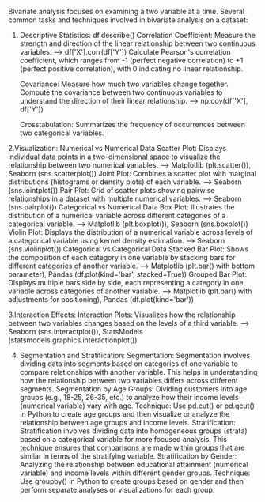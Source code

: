 Bivariate analysis focuses on examining a two variable at a time. Several common tasks and techniques involved in bivariate analysis on a dataset:

1. Descriptive Statistics: df.describe()
    Correlation Coefficient: Measure the strength and direction of the linear relationship between two continuous variables. --> df['X'].corr(df['Y'])
                             Calculate Pearson's correlation coefficient, which ranges from -1 (perfect negative correlation) to +1 (perfect positive correlation), 
                             with 0 indicating no linear relationship.

    Covariance: Measure how much two variables change together. 
                Compute the covariance between two continuous variables to understand the direction of their linear relationship. --> np.cov(df['X'], df['Y'])

    Crosstabulation: Summarizes the frequency of occurrences between two categorical variables.

2.Visualization:
    Numerical vs Numerical Data
        Scatter Plot: Displays individual data points in a two-dimensional space to visualize the relationship between two numerical variables. --> Matplotlib (plt.scatter()), Seaborn (sns.scatterplot())
        Joint Plot: Combines a scatter plot with marginal distributions (histograms or density plots) of each variable. --> Seaborn (sns.jointplot())
        Pair Plot: Grid of scatter plots showing pairwise relationships in a dataset with multiple numerical variables. --> Seaborn (sns.pairplot())
    Categorical vs Numerical Data
        Box Plot: Illustrates the distribution of a numerical variable across different categories of a categorical variable. --> Matplotlib (plt.boxplot()), Seaborn (sns.boxplot())
        Violin Plot: Displays the distribution of a numerical variable across levels of a categorical variable using kernel density estimation. --> Seaborn (sns.violinplot())
    Categorical vs Categorical Data
        Stacked Bar Plot: Shows the composition of each category in one variable by stacking bars for different categories of another variable. --> Matplotlib (plt.bar() with bottom parameter), Pandas (df.plot(kind='bar', stacked=True))
        Grouped Bar Plot: Displays multiple bars side by side, each representing a category in one variable across categories of another variable. --> Matplotlib (plt.bar() with adjustments for positioning), Pandas (df.plot(kind='bar'))

3.Interaction Effects:
    Interaction Plots: Visualizes how the relationship between two variables changes based on the levels of a third variable. --> Seaborn (sns.interactplot()), StatsModels (statsmodels.graphics.interactionplot())

4. Segmentation and Stratification:
    Segmentation: Segmentation involves dividing data into segments based on categories of one variable to compare relationships with another variable.
        This helps in understanding how the relationship between two variables differs across different segments.
            Segmentation by Age Groups: Dividing customers into age groups (e.g., 18-25, 26-35, etc.) to analyze how their income levels (numerical variable) vary with age.
            Technique: Use pd.cut() or pd.qcut() in Python to create age groups and then visualize or analyze the relationship between age groups and income levels.
    Stratification: Stratification involves dividing data into homogeneous groups (strata) based on a categorical variable for more focused analysis. 
        This technique ensures that comparisons are made within groups that are similar in terms of the stratifying variable.
            Stratification by Gender: Analyzing the relationship between educational attainment (numerical variable) and income levels within different gender groups.
            Technique: Use groupby() in Python to create groups based on gender and then perform separate analyses or visualizations for each group.
   
    